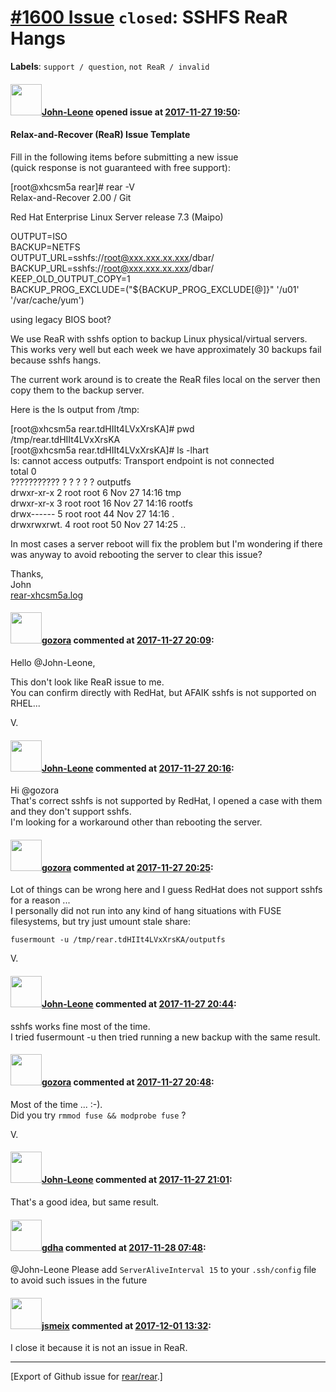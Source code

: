 [\#1600 Issue](https://github.com/rear/rear/issues/1600) `closed`: SSHFS ReaR Hangs
===================================================================================

**Labels**: `support / question`, `not ReaR / invalid`

#### <img src="https://avatars.githubusercontent.com/u/18706709?v=4" width="50">[John-Leone](https://github.com/John-Leone) opened issue at [2017-11-27 19:50](https://github.com/rear/rear/issues/1600):

#### Relax-and-Recover (ReaR) Issue Template

Fill in the following items before submitting a new issue  
(quick response is not guaranteed with free support):

\[root@xhcsm5a rear\]\# rear -V  
Relax-and-Recover 2.00 / Git

Red Hat Enterprise Linux Server release 7.3 (Maipo)

OUTPUT=ISO  
BACKUP=NETFS  
OUTPUT\_URL=sshfs://root@xxx.xxx.xx.xxx/dbar/  
BACKUP\_URL=sshfs://root@xxx.xxx.xx.xxx/dbar/  
KEEP\_OLD\_OUTPUT\_COPY=1  
BACKUP\_PROG\_EXCLUDE=("${BACKUP\_PROG\_EXCLUDE\[@\]}" '/u01'
'/var/cache/yum')

using legacy BIOS boot?

We use ReaR with sshfs option to backup Linux physical/virtual servers.
This works very well but each week we have approximately 30 backups fail
because sshfs hangs.

The current work around is to create the ReaR files local on the server
then copy them to the backup server.

Here is the ls output from /tmp:

\[root@xhcsm5a rear.tdHIIt4LVxXrsKA\]\# pwd  
/tmp/rear.tdHIIt4LVxXrsKA  
\[root@xhcsm5a rear.tdHIIt4LVxXrsKA\]\# ls -lhart  
ls: cannot access outputfs: Transport endpoint is not connected  
total 0  
??????????? ? ? ? ? ? outputfs  
drwxr-xr-x 2 root root 6 Nov 27 14:16 tmp  
drwxr-xr-x 3 root root 16 Nov 27 14:16 rootfs  
drwx------ 5 root root 44 Nov 27 14:16 .  
drwxrwxrwt. 4 root root 50 Nov 27 14:25 ..

In most cases a server reboot will fix the problem but I'm wondering if
there was anyway to avoid rebooting the server to clear this issue?

Thanks,  
John  
[rear-xhcsm5a.log](https://github.com/rear/rear/files/1507370/rear-xhcsm5a.log)

#### <img src="https://avatars.githubusercontent.com/u/12116358?u=1c5ba9dcee5ca3082f03029a7fbe647efd30eb49&v=4" width="50">[gozora](https://github.com/gozora) commented at [2017-11-27 20:09](https://github.com/rear/rear/issues/1600#issuecomment-347311581):

Hello @John-Leone,

This don't look like ReaR issue to me.  
You can confirm directly with RedHat, but AFAIK sshfs is not supported
on RHEL...

V.

#### <img src="https://avatars.githubusercontent.com/u/18706709?v=4" width="50">[John-Leone](https://github.com/John-Leone) commented at [2017-11-27 20:16](https://github.com/rear/rear/issues/1600#issuecomment-347313740):

Hi @gozora  
That's correct sshfs is not supported by RedHat, I opened a case with
them and they don't support sshfs.  
I'm looking for a workaround other than rebooting the server.

#### <img src="https://avatars.githubusercontent.com/u/12116358?u=1c5ba9dcee5ca3082f03029a7fbe647efd30eb49&v=4" width="50">[gozora](https://github.com/gozora) commented at [2017-11-27 20:25](https://github.com/rear/rear/issues/1600#issuecomment-347316612):

Lot of things can be wrong here and I guess RedHat does not support
sshfs for a reason ...  
I personally did not run into any kind of hang situations with FUSE
filesystems, but try just umount stale share:

    fusermount -u /tmp/rear.tdHIIt4LVxXrsKA/outputfs

V.

#### <img src="https://avatars.githubusercontent.com/u/18706709?v=4" width="50">[John-Leone](https://github.com/John-Leone) commented at [2017-11-27 20:44](https://github.com/rear/rear/issues/1600#issuecomment-347321875):

sshfs works fine most of the time.  
I tried fusermount -u then tried running a new backup with the same
result.

#### <img src="https://avatars.githubusercontent.com/u/12116358?u=1c5ba9dcee5ca3082f03029a7fbe647efd30eb49&v=4" width="50">[gozora](https://github.com/gozora) commented at [2017-11-27 20:48](https://github.com/rear/rear/issues/1600#issuecomment-347323118):

Most of the time ... :-).  
Did you try `rmmod fuse && modprobe fuse` ?

V.

#### <img src="https://avatars.githubusercontent.com/u/18706709?v=4" width="50">[John-Leone](https://github.com/John-Leone) commented at [2017-11-27 21:01](https://github.com/rear/rear/issues/1600#issuecomment-347326503):

That's a good idea, but same result.

#### <img src="https://avatars.githubusercontent.com/u/888633?u=cdaeb31efcc0048d3619651aa18dd4b76e636b21&v=4" width="50">[gdha](https://github.com/gdha) commented at [2017-11-28 07:48](https://github.com/rear/rear/issues/1600#issuecomment-347440784):

@John-Leone Please add `ServerAliveInterval 15` to your `.ssh/config`
file to avoid such issues in the future

#### <img src="https://avatars.githubusercontent.com/u/1788608?u=925fc54e2ce01551392622446ece427f51e2f0ce&v=4" width="50">[jsmeix](https://github.com/jsmeix) commented at [2017-12-01 13:32](https://github.com/rear/rear/issues/1600#issuecomment-348495443):

I close it because it is not an issue in ReaR.

------------------------------------------------------------------------

\[Export of Github issue for
[rear/rear](https://github.com/rear/rear).\]
